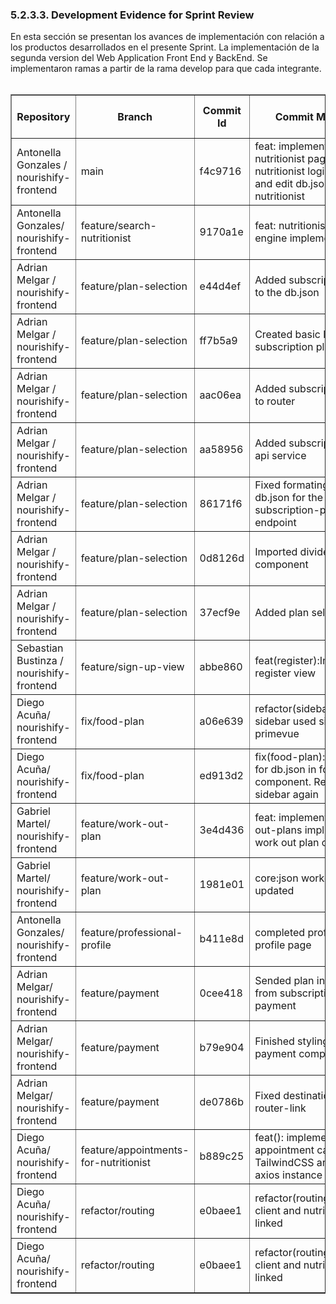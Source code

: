 <h3>5.2.3.3. Development Evidence for Sprint Review</h3>
En esta sección se presentan los avances de implementación con relación a los productos desarrollados en el presente Sprint. La implementación de la segunda version del Web Application Front End  y BackEnd. Se implementaron ramas a partir de la rama develop para que cada integrante. <br><br>

<table border="1">
  <tr>
    <th>Repository</th>
    <th>Branch</th>
    <th>Commit Id</th>
    <th>Commit Message</th>
    <th>Commit Message Body</th>
    <th>Committed on (Date)</th>
  </tr>
  <tr>
    <td>Antonella  Gonzales / nourishify-frontend</td>
    <td>main</td>
    <td>f4c9716</td>
    <td>feat: implemented nutritionist page, nutritionist login validation and edit db.json for nutritionist
</td>
    <td>
</td>
    <td>18/10/2023</td>
  </tr>
  <tr>
    <td>Antonella  Gonzales/ nourishify-frontend</td>
    <td>feature/search-nutritionist</td>
    <td>9170a1e</td>
    <td>feat: nutritionist search engine implemented

</td>
    <td>

</td>
    <td>20/10/2023</td>
  </tr>
  <tr>
    <td>Adrian Melgar / nourishify-frontend</td>
    <td>feature/plan-selection</td>
    <td>e44d4ef</td>
    <td>Added subscriptions plans to the db.json</td>
    <td></td>
    <td>21/09/2023</td>
  </tr>
  <tr>
    <td>Adrian Melgar / nourishify-frontend</td>
    <td>feature/plan-selection</td>
    <td>ff7b5a9</td>
    <td>Created basic layout for subscription plans
</td>
    <td>
</td>
    <td>21/10/2023</td>
  </tr>
  <tr>
    <td>Adrian Melgar / nourishify-frontend</td>
    <td>feature/plan-selection</td>
    <td>aac06ea</td>
    <td>Added subscriptions plans to router</td>
    <td></td>
    <td>21/10/2023</td>
  </tr>
  <tr>
    <td>Adrian Melgar / nourishify-frontend</td>
    <td>feature/plan-selection</td>
    <td>aa58956</td>
    <td>Added subscriptions plans api service</td>
    <td></td>
    <td>21/10/2023</td>
  </tr>
  <tr>
    <td>Adrian Melgar / nourishify-frontend</td>
    <td>feature/plan-selection</td>
    <td>86171f6</td>
    <td>Fixed formating in the db.json for the subscription-plans endpoint
</td>
    <td></td>
    <td>21/10/2023</td>
  </tr>
   <tr>
    <td>Adrian Melgar / nourishify-frontend</td>
    <td>feature/plan-selection</td>
    <td>0d8126d</td>
    <td>Imported divider component
</td>
    <td></td>
    <td>21/10/2023</td>
  </tr>
    <tr>
    <td>Adrian Melgar / nourishify-frontend</td>
    <td>feature/plan-selection</td>
    <td>37ecf9e</td>
    <td>Added plan selection view

</td>
    <td></td>
    <td>21/10/2023</td>
  </tr>
   <tr>
    <td>Sebastian Bustinza / nourishify-frontend</td>
    <td>feature/sign-up-view</td>
    <td>abbe860</td>
    <td>feat(register):Implemented register view
    </td>
    <td>
    </td>
    <td>22/10/2023</td>
  </tr>
  <tr>
    <td>Diego Acuña/ nourishify-frontend</td>
    <td>fix/food-plan</td>
    <td>a06e639</td>
    <td>refactor(sidebar):Now sidebar used sidebar primevue
    </td>
    <td>
    </td>
    <td>23/10/2023</td>
  </tr>
  <tr>
    <td>Diego Acuña/ nourishify-frontend</td>
    <td>fix/food-plan</td>
    <td>ed913d2</td>
    <td>fix(food-plan):Correct use for db.json in food-plan component. Refactor sidebar again
    </td>
    <td>
    </td>
    <td>23/10/2023</td>
  </tr>
   <tr>
    <td>Gabriel Martel/ nourishify-frontend</td>
    <td>feature/work-out-plan</td>
    <td>3e4d436</td>
    <td>feat: implemented work-out-plans implemented work out plan component
    </td>
    <td>
    </td>
    <td>24/10/2023</td>
  </tr>
   <tr>
   <td>Gabriel Martel/ nourishify-frontend</td>
    <td>feature/work-out-plan</td>
    <td>1981e01</td>
    <td>core:json workout-plans updated
    </td>
    <td>
    </td>
    <td>25/10/2023</td>
  </tr>
  <td>Antonella Gonzales/ nourishify-frontend</td>
    <td>feature/professional-profile</td>
    <td>b411e8d</td>
    <td>completed professional profile page
    </td>
    <td>
    </td>
    <td>26/10/2023</td>
  </tr>
   <td>Adrian Melgar/ nourishify-frontend</td>
    <td>feature/payment</td>
    <td>0cee418</td>
    <td>Sended plan information from subscription plans to payment
    </td>
    <td>
    </td>
    <td>30/10/2023</td>
  </tr>
 <td>Adrian Melgar/ nourishify-frontend</td>
    <td>feature/payment</td>
    <td>b79e904</td>
    <td>Finished styling of the payment component
    </td>
    <td>
    </td>
    <td>30/10/2023</td>
  </tr>
<td>Adrian Melgar/ nourishify-frontend</td>
    <td>feature/payment</td>
    <td>de0786b</td>
    <td>Fixed destination of the router-link
    </td>
    <td>
    </td>
    <td>30/10/2023</td>
  </tr>
<td>Diego Acuña/ nourishify-frontend</td>
    <td>feature/appointments-for-nutritionist</td>
    <td>b889c25</td>
    <td>feat(): implement client appointment card using TailwindCSS and set up axios instance
    </td>
    <td>
    </td>
    <td>31/10/2023</td>
  </tr>
    <td>Diego Acuña/ nourishify-frontend</td>
    <td>refactor/routing</td>
    <td>e0baee1</td>
    <td>refactor(routing):toolbar client and nutritionist linked
    </td>
    <td>
    </td>
    <td>31/10/2023</td>
  </tr>
  </tr>
    <td>Diego Acuña/ nourishify-frontend</td>
    <td>refactor/routing</td>
    <td>e0baee1</td>
    <td>refactor(routing):toolbar client and nutritionist linked
    </td>
    <td>
    </td>
    <td>31/10/2023</td>
  </tr>
  
</table>